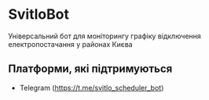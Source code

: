 # SvitloBot

Універсальний бот для моніторингу графіку відключення електропостачання у районах Києва

## Платформи, які підтримуються

* Telegram (https://t.me/svitlo_scheduler_bot)
